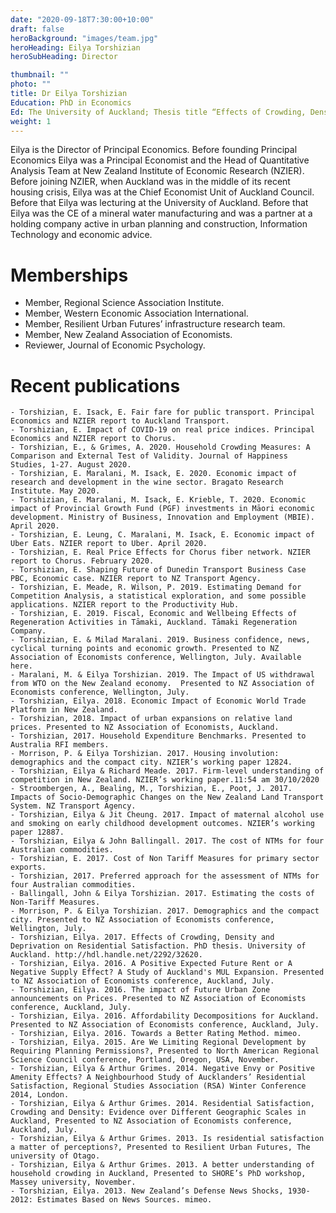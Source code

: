 ```yaml
---
date: "2020-09-18T7:30:00+10:00"
draft: false
heroBackground: "images/team.jpg"
heroHeading: Eilya Torshizian
heroSubHeading: Director

thumbnail: ""
photo: ""
title: Dr Eilya Torshizian
Education: PhD in Economics
Ed: The University of Auckland; Thesis title “Effects of Crowding, Density and Deprivation on Residential Satisfaction”. Supervised by Professor Arthur Grimes.
weight: 1
---
```

Eilya is the Director of Principal Economics. Before founding Principal Economics Eilya was a Principal Economist and the Head of Quantitative Analysis Team at New Zealand Institute of Economic Research (NZIER). Before joining NZIER, when Auckland was in the middle of its recent housing crisis, Eilya was at the Chief Economist Unit of Auckland Council. Before that Eilya was lecturing at the University of Auckland. Before that Eilya was the CE of a mineral water manufacturing and was a partner at a holding company active in urban planning and construction, Information Technology and economic advice.

# Memberships

- Member, Regional Science Association Institute.
- Member, Western Economic Association International.
- Member, Resilient Urban Futures’ infrastructure research team.
- Member, New Zealand Association of Economists.
- Reviewer, Journal of Economic Psychology.

# Recent publications

	- Torshizian, E. Isack, E. Fair fare for public transport. Principal Economics and NZIER report to Auckland Transport.
	- Torshizian, E. Impact of COVID-19 on real price indices. Principal Economics and NZIER report to Chorus.
	- Torshizian, E., & Grimes, A. 2020. Household Crowding Measures: A Comparison and External Test of Validity. Journal of Happiness Studies, 1-27. August 2020.
	- Torshizian, E. Maralani, M. Isack, E. 2020. Economic impact of research and development in the wine sector. Bragato Research Institute. May 2020.
	- Torshizian, E. Maralani, M. Isack, E. Krieble, T. 2020. Economic impact of Provincial Growth Fund (PGF) investments in Māori economic development. Ministry of Business, Innovation and Employment (MBIE). April 2020.
	- Torshizian, E. Leung, C. Maralani, M. Isack, E. Economic impact of Uber Eats. NZIER report to Uber. April 2020.
	- Torshizian, E. Real Price Effects for Chorus fiber network. NZIER report to Chorus. February 2020.
	- Torshizian, E. Shaping Future of Dunedin Transport Business Case PBC, Economic case. NZIER report to NZ Transport Agency.
	- Torshizian, E. Meade, R. Wilson, P. 2019. Estimating Demand for Competition Analysis, a statistical exploration, and some possible applications. NZIER report to the Productivity Hub.
	- Torshizian, E. 2019. Fiscal, Economic and Wellbeing Effects of Regeneration Activities in Tāmaki, Auckland. Tāmaki Regeneration Company.
	- Torshizian, E. & Milad Maralani. 2019. Business confidence, news, cyclical turning points and economic growth. Presented to NZ Association of Economists conference, Wellington, July. Available here.
	- Maralani, M. & Eilya Torshizian. 2019. The Impact of US withdrawal from WTO on the New Zealand economy.  Presented to NZ Association of Economists conference, Wellington, July.
	- Torshizian, Eilya. 2018. Economic Impact of Economic World Trade Platform in New Zealand.
	- Torshizian, 2018. Impact of urban expansions on relative land prices. Presented to NZ Association of Economists, Auckland.
	- Torshizian, 2017. Household Expenditure Benchmarks. Presented to Australia RFI members.
	- Morrison, P. & Eilya Torshizian. 2017. Housing involution: demographics and the compact city. NZIER’s working paper 12824.
	- Torshizian, Eilya & Richard Meade. 2017. Firm-level understanding of competition in New Zealand. NZIER’s working paper.11:54 am 30/10/2020
	- Stroombergen, A., Bealing, M., Torshizian, E., Poot, J. 2017. Impacts of Socio-Demographic Changes on the New Zealand Land Transport System. NZ Transport Agency.
	- Torshizian, Eilya & Jit Cheung. 2017. Impact of maternal alcohol use and smoking on early childhood development outcomes. NZIER’s working paper 12887.
	- Torshizian, Eilya & John Ballingall. 2017. The cost of NTMs for four Australian commodities.
	- Torshizian, E. 2017. Cost of Non Tariff Measures for primary sector exports.
	- Torshizian, 2017. Preferred approach for the assessment of NTMs for four Australian commodities.
	- Ballingall, John & Eilya Torshizian. 2017. Estimating the costs of Non-Tariff Measures.
	- Morrison, P. & Eilya Torshizian. 2017. Demographics and the compact city. Presented to NZ Association of Economists conference, Wellington, July.
	- Torshizian, Eilya. 2017. Effects of Crowding, Density and Deprivation on Residential Satisfaction. PhD thesis. University of Auckland. http://hdl.handle.net/2292/32620.
	- Torshizian, Eilya. 2016. A Positive Expected Future Rent or A Negative Supply Effect? A Study of Auckland's MUL Expansion. Presented to NZ Association of Economists conference, Auckland, July.
	- Torshizian, Eilya. 2016. The impact of Future Urban Zone announcements on Prices. Presented to NZ Association of Economists conference, Auckland, July.
	- Torshizian, Eilya. 2016. Affordability Decompositions for Auckland. Presented to NZ Association of Economists conference, Auckland, July.
	- Torshizian, Eilya. 2016. Towards a Better Rating Method. mimeo.
	- Torshizian, Eilya. 2015. Are We Limiting Regional Development by Requiring Planning Permissions?, Presented to North American Regional Science Council conference, Portland, Oregon, USA, November.
	- Torshizian, Eilya & Arthur Grimes. 2014. Negative Envy or Positive Amenity Effects? A Neighbourhood Study of Aucklanders’ Residential Satisfaction, Regional Studies Association (RSA) Winter Conference 2014, London.
	- Torshizian, Eilya & Arthur Grimes. 2014. Residential Satisfaction, Crowding and Density: Evidence over Different Geographic Scales in Auckland, Presented to NZ Association of Economists conference, Auckland, July.
	- Torshizian, Eilya & Arthur Grimes. 2013. Is residential satisfaction a matter of perceptions?, Presented to Resilient Urban Futures, The university of Otago.
	- Torshizian, Eilya & Arthur Grimes. 2013. A better understanding of household crowding in Auckland, Presented to SHORE’s PhD workshop, Massey university, November.
	- Torshizian, Eilya. 2013. New Zealand’s Defense News Shocks, 1930-2012: Estimates Based on News Sources. mimeo.

    
